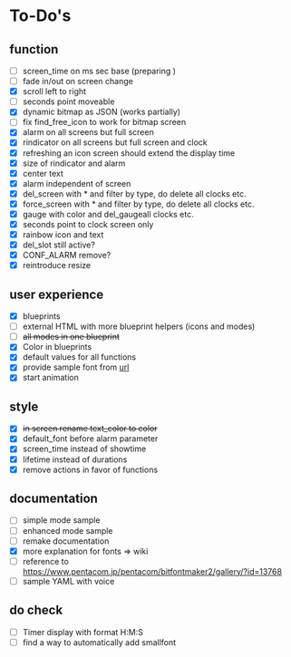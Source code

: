 # To-Do's

## function

- [ ] screen_time on ms sec base (preparing )
- [ ] fade in/out on screen change
- [x] scroll left to right
- [ ] seconds point moveable
- [x] dynamic bitmap as JSON (works partially)
- [ ] fix find_free_icon to work for bitmap screen
- [x] alarm on all screens but full screen
- [x] rindicator on all screens but full screen and clock
- [x] refreshing an icon screen should extend the display time
- [x] size of rindicator and alarm
- [x] center text
- [x] alarm independent of screen
- [x] del_screen with * and filter by type, do delete all clocks etc.
- [x] force_screen with * and filter by type, do delete all clocks etc.
- [x] gauge with color and del_gaugeall clocks etc.
- [x] seconds point to clock screen only
- [x] rainbow icon and text
- [x] del_slot still active?
- [x] CONF_ALARM remove?
- [x] reintroduce resize

## user experience

- [x] blueprints
- [ ] external HTML with more blueprint helpers (icons and modes)
- [ ] ~~all modes in one blueprint~~
- [x] Color in blueprints
- [x] default values for all functions
- [x] provide sample font from [url](https://www.pentacom.jp/pentacom/bitfontmaker2/)
- [x] start animation

## style

- [x] ~~in screen rename text_color to color~~
- [x] default_font before alarm parameter
- [x] screen_time instead of showtime
- [x] lifetime instead of durations
- [x] remove actions in favor of functions

## documentation

- [ ] simple mode sample
- [ ] enhanced mode sample
- [ ] remake documentation
- [x] more explanation for fonts => wiki
- [ ] reference to https://www.pentacom.jp/pentacom/bitfontmaker2/gallery/?id=13768
- [ ] sample YAML with voice

## do check

- [ ] Timer display with format H:M:S
- [ ] find a way to automatically add smallfont
